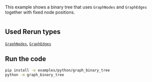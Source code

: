 <!--[metadata]
title = "Binary tree"
tags = ["Graph", "Layout"]
thumbnail = "https://static.rerun.io/graph_binary_tree/d1b2dc49b55f22c52038c19ec431620025c7bcde/480w.png"
thumbnail_dimensions = [480, 359]
channel = "main"
-->

This example shows a binary tree that uses `GraphNodes` and `GraphEdges` together with fixed node positions.

<picture>
  <img src="https://static.rerun.io/graph_binary_tree/d1b2dc49b55f22c52038c19ec431620025c7bcde/full.png" alt="">
  <source media="(max-width: 480px)" srcset="https://static.rerun.io/graph_binary_tree/d1b2dc49b55f22c52038c19ec431620025c7bcde/480w.png">
  <source media="(max-width: 768px)" srcset="https://static.rerun.io/graph_binary_tree/d1b2dc49b55f22c52038c19ec431620025c7bcde/768w.png">
  <source media="(max-width: 1024px)" srcset="https://static.rerun.io/graph_binary_tree/d1b2dc49b55f22c52038c19ec431620025c7bcde/1024w.png">
  <source media="(max-width: 1200px)" srcset="https://static.rerun.io/graph_binary_tree/d1b2dc49b55f22c52038c19ec431620025c7bcde/1200w.png">
</picture>

## Used Rerun types
[`GraphNodes`](https://www.rerun.io/docs/reference/types/archetypes/graph_nodes),
[`GraphEdges`](https://www.rerun.io/docs/reference/types/archetypes/graph_edges)

## Run the code

```bash
pip install -e examples/python/graph_binary_tree
python -m graph_binary_tree
```
